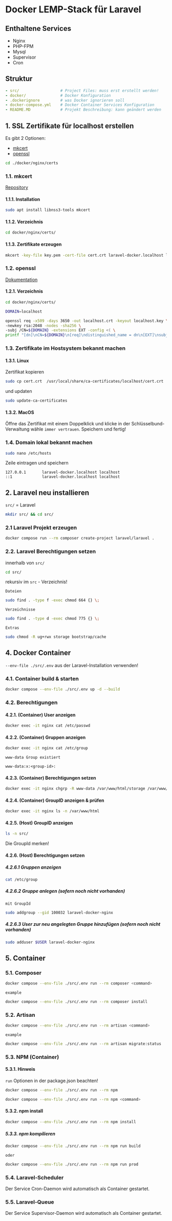 # Docker LEMP-Stack für Laravel

## Enthaltene Services

- Nginx
- PHP-FPM
- Mysql
- Supervisor
- Cron


## Struktur

```yaml
- src/                  # Project Files: muss erst erstellt werden!
- docker/               # Docker Konfiguration
- .dockerignore         # was Docker ignorieren soll
- docker-compose.yml    # Docker Container Services Konfiguration
- README.MD             # Projekt Beschreibung: kann geändert werden
```


## 1. SSL Zertifikate für localhost erstellen
Es gibt 2 Optionen:
- [mkcert](#mkcert)
- [openssl](#openssl)

```bash
cd ./docker/nginx/certs
```

### 1.1. mkcert
[Repository](https://github.com/FiloSottile/mkcert)

#### 1.1.1. Installation
```bash
sudo apt install libnss3-tools mkcert
```
#### 1.1.2. Verzeichnis
```bash
cd docker/nginx/certs/
```

#### 1.1.3. Zertifikate erzeugen
```bash
mkcert -key-file key.pem -cert-file cert.crt laravel-docker.localhost localhost 127.0.0.1 ::1
```

### 1.2. openssl
[Dokumentation](https://letsencrypt.org/de/docs/certificates-for-localhost/)
#### 1.2.1. Verzeichnis
```bash
cd docker/nginx/certs/
```

```bash
DOMAIN=localhost

openssl req -x509 -days 3650 -out localhost.crt -keyout localhost.key \
-newkey rsa:2048 -nodes -sha256 \
-subj /CN=${DOMAIN} -extensions EXT -config <( \
printf "[dn]\nCN=${DOMAIN}\n[req]\ndistinguished_name = dn\n[EXT]\nsubjectAltName=DNS:${DOMAIN}\nkeyUsage=digitalSignature\nextendedKeyUsage=serverAuth")
```

### 1.3. Zertifikate im Hostsystem bekannt machen
#### 1.3.1. Linux
Zertifikat kopieren
```bash
sudo cp cert.crt  /usr/local/share/ca-certificates/localhost/cert.crt
```
und updaten
```bash
sudo update-ca-certificates
```

#### 1.3.2. MacOS
Öffne das Zertifikat mit einem Doppelklick und klicke in der Schlüsselbund-Verwaltung wähle `immer vertrauen`.
Speichern und fertig!


### 1.4. Domain lokal bekannt machen
```bash
sudo nano /etc/hosts
```
Zeile eintragen und speichern
```text
127.0.0.1       laravel-docker.localhost localhost
::1             laravel-docker.localhost localhost
```

## 2. Laravel neu installieren
`src/` = Laravel
```bash
mkdir src/ && cd src/
```

### 2.1 Laravel Projekt erzeugen
```bash
docker compose run --rm composer create-project laravel/laravel .
```
### 2.2. Laravel Berechtigungen setzen
innerhalb von `src/`

```bash
cd src/
```
rekursiv im `src` - Verzeichnis!

`Dateien`
```bash
sudo find . -type f -exec chmod 664 {} \; 
```

`Verzeichnisse`
```bash
sudo find . -type d -exec chmod 775 {} \; 
```

`Extras`
```bash
sudo chmod -R ug+rwx storage bootstrap/cache
```


## 4. Docker Container
`--env-file ./src/.env` aus der Laravel-Installation verwenden!

### 4.1. Container build & starten
```bash
docker compose --env-file ./src/.env up -d --build
```
### 4.2. Berechtigungen

#### 4.2.1. (Container) User anzeigen
```bash
docker exec -it nginx cat /etc/passwd
```

#### 4.2.2. (Container) Gruppen anzeigen 
```bash
docker exec -it nginx cat /etc/group
```
`www-data Group existiert`
```text
www-data:x:<group-id>:
```

#### 4.2.3. (Container) Berechtigungen setzen

```bash
docker exec -it nginx chgrp -R www-data /var/www/html/storage /var/www/html/bootstrap/cache
```

#### 4.2.4. (Container) GroupID anzeigen & prüfen
```bash
docker exec -it nginx ls -n /var/www/html
```

#### 4.2.5. (Host) GroupID anzeigen
```bash
ls -n src/
```
Die GroupId merken!

#### 4.2.6. (Host) Berechtigungen setzen

##### 4.2.6.1 Gruppen anzeigen
```bash
cat /etc/group
```
##### 4.2.6.2 Gruppe anlegen (sofern noch nicht vorhanden)
`mit GroupId`  
```bash
sudo addgroup --gid 100032 laravel-docker-nginx
```

##### 4.2.6.3 User zur neu angelegten Gruppe hinzufügen (sofern noch nicht vorhanden)
```bash
sudo adduser $USER laravel-docker-nginx
```

## 5. Container
### 5.1. Composer

```bash
docker compose --env-file ./src/.env run --rm composer <command>
```
`example`
```bash
docker compose --env-file ./src/.env run --rm composer install
```

### 5.2. Artisan
```bash
docker compose --env-file ./src/.env run --rm artisan <command>
```
`example`
```bash
docker compose --env-file ./src/.env run --rm artisan migrate:status
```


### 5.3. NPM (Container)
#### 5.3.1. Hinweis
`run` Optionen in der package.json beachten!

```bash
docker compose --env-file ./src/.env run --rm npm
```
```bash
docker compose --env-file ./src/.env run --rm npm <command>
```
#### 5.3.2. npm install
```bash
docker compose --env-file ./src/.env run --rm npm install
```
##### 5.3.3. npm kompilieren
```bash
docker compose --env-file ./src/.env run --rm npm run build
```
`oder`
```bash
docker compose --env-file ./src/.env run --rm npm run prod
```

### 5.4. Laravel-Scheduler
Der Service Cron-Daemon wird automatisch als Container gestartet.

### 5.5. Laravel-Queue
Der Service Supervisor-Daemon wird automatisch als Container gestartet.
